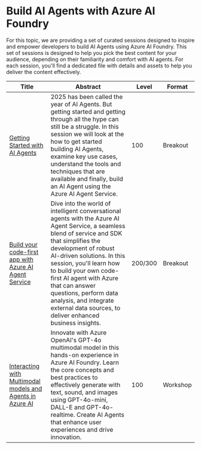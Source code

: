# Build AI Agents with Azure AI Foundry

For this topic, we are providing a set of curated sessions designed to inspire and empower developers to build AI Agents using Azure AI Foundry. This set of sessions is designed to help you pick the best content for your audience, depending on their familiarity and comfort with AI agents. For each session, you'll find a dedicated file with details and assets to help you deliver the content effectively.

| Title                                               |Abstract                     | Level | Format |
|---|----------------------------|-------|--------|
| [Getting Started with AI Agents](Getting%20Started%20with%20AI%20Agents.md)    | 2025 has been called the year of AI Agents. But getting started and getting through all the hype can still be a struggle. In this session we will look at the how to get started building AI Agents, examine key use cases, understand the tools and techniques that are available and finally, build an AI Agent using the Azure AI Agent Service. | 100   | Breakout |
| [Build your code-first app with Azure AI Agent Service](Build%20your%20code-first%20app%20with%20Azure%20AI%20Agent%20Service.md) |  Dive into the world of intelligent conversational agents with the Azure AI Agent Service, a seamless blend of service and SDK that simplifies the development of robust AI-driven solutions. In this session, you'll learn how to build your own code-first AI agent with Azure that can answer questions, perform data analysis, and integrate external data sources, to deliver enhanced business insights. | 200/300   | Breakout |
| [Interacting with Multimodal models and Agents in Azure AI](Interacting%20with%20Multimodal%20models%20and%20Agents%20in%20Azure%20AI.md) | Innovate with Azure OpenAI's GPT-4o multimodal model in this hands-on experience in Azure AI Foundry. Learn the core concepts and best practices to effectively generate with text, sound, and images using GPT-4o-mini, DALL-E and GPT-4o-realtime. Create AI Agents that enhance user experiences and drive innovation. | 100   | Workshop |
